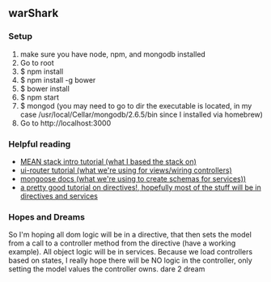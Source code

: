 ## warShark

### Setup

1. make sure you have node, npm, and mongodb installed
2. Go to root
3. $ npm install
4. $ npm install -g bower
5. $ bower install
6. $ npm start
7. $ mongod (you may need to go to dir the executable is located, in my case /usr/local/Cellar/mongodb/2.6.5/bin since I installed via homebrew)
8. Go to  http://localhost:3000

### Helpful reading

* [MEAN stack intro tutorial (what I based the stack on)](https://thinkster.io/angulartutorial/mean-stack-tutorial/)
* [ui-router tutorial (what we're using for views/wiring controllers)](https://scotch.io/tutorials/angular-routing-using-ui-router)
* [mongoose docs (what we're using to create schemas for services))](http://mongoosejs.com/docs/index.html)
* [a pretty good tutorial on directives!, hopefully most of the stuff will be in directives and services](https://amitgharat.wordpress.com/2013/06/08/the-hitchhikers-guide-to-the-directive/)

### Hopes and Dreams

So I'm hoping all dom logic will be in a directive, that then sets the model from a call to a controller method from the directive (have a working example). All object logic will be in services. Because we load controllers based on states, I really hope there will be NO logic in the controller, only setting the model values the controller owns. dare 2 dream